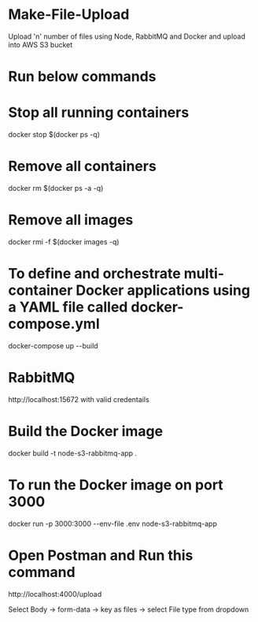 # Make-File-Upload
Upload 'n' number of files using Node, RabbitMQ and Docker and upload into AWS S3 bucket


# Run below commands
# Stop all running containers
docker stop $(docker ps -q)

# Remove all containers
docker rm $(docker ps -a -q)

# Remove all images
docker rmi -f $(docker images -q)

# To define and orchestrate multi-container Docker applications using a YAML file called docker-compose.yml
docker-compose up --build

# RabbitMQ 
http://localhost:15672 with valid credentails

# Build the Docker image 
docker build -t node-s3-rabbitmq-app .

# To run the Docker image on port 3000
docker run -p 3000:3000 --env-file .env node-s3-rabbitmq-app

# Open Postman and Run this command
http://localhost:4000/upload

Select Body -> form-data -> key as files -> select File type from dropdown
